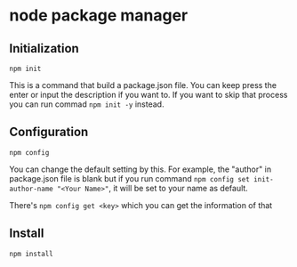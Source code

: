 # node package manager

## Initialization
```
npm init
```

This is a command that build a package.json file.
You can keep press the enter or input the description if you want to.
If you want to skip that process you can run commad `npm init -y` instead.

## Configuration
```
npm config
```

You can change the default setting by this.
For example, the "author" in package.json file is blank but if you run command `npm config set init-author-name "<Your Name>"`, it will be set to your name as default.

There's `npm config get <key>` which you can get the information of that

## Install
```
npm install
```